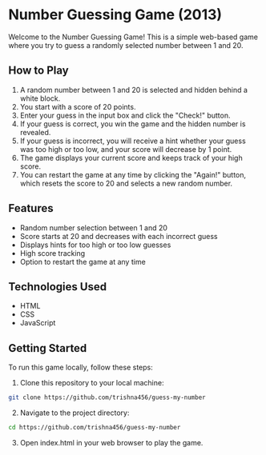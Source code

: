 # Number Guessing Game (2013)

Welcome to the Number Guessing Game! This is a simple web-based game where you try to guess a randomly selected number between 1 and 20.

## How to Play

1. A random number between 1 and 20 is selected and hidden behind a white block.
2. You start with a score of 20 points.
3. Enter your guess in the input box and click the "Check!" button.
4. If your guess is correct, you win the game and the hidden number is revealed.
5. If your guess is incorrect, you will receive a hint whether your guess was too high or too low, and your score will decrease by 1 point.
6. The game displays your current score and keeps track of your high score.
7. You can restart the game at any time by clicking the "Again!" button, which resets the score to 20 and selects a new random number.

## Features

- Random number selection between 1 and 20
- Score starts at 20 and decreases with each incorrect guess
- Displays hints for too high or too low guesses
- High score tracking
- Option to restart the game at any time

## Technologies Used

- HTML
- CSS
- JavaScript

## Getting Started

To run this game locally, follow these steps:

1. Clone this repository to your local machine:

```bash
git clone https://github.com/trishna456/guess-my-number
```

2. Navigate to the project directory:
```bash
cd https://github.com/trishna456/guess-my-number
```

3. Open index.html in your web browser to play the game.
